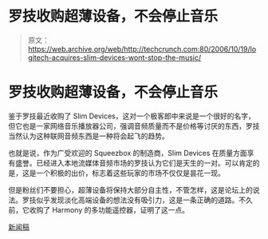 # 罗技收购超薄设备，不会停止音乐

> 原文：<https://web.archive.org/web/http://techcrunch.com:80/2006/10/19/logitech-acquires-slim-devices-wont-stop-the-music/>

# 罗技收购超薄设备，不会停止音乐

鉴于罗技最近收购了 Slim Devices，这对一个极客郎中来说是一个很好的名字，但它也是一家网络音乐播放器公司，强调音频质量而不是价格等讨厌的东西，罗技当然认为这种联网音频东西是一种将会起飞的趋势。

也就是说，作为广受欢迎的 Squeezbox 的制造商，Slim Devices 在质量方面享有盛誉。已经进入本地流媒体音频市场的罗技认为它们是天生的一对。可以肯定的是，这是一个积极的出价，标志着这些玩家的市场不仅仅是昙花一现。

但是粉丝们不要担心，超薄设备将保持大部分自主性，不管怎样，这是论坛上的说法。罗技似乎发现淡化高端设备的想法没有吸引力，这是一条正确的道路。不久前，它收购了 Harmony 的多功能遥控器，证明了这一点。

[新闻稿](https://web.archive.org/web/20130627211519/http://www.slimdevices.com/au_press_logitech.html)